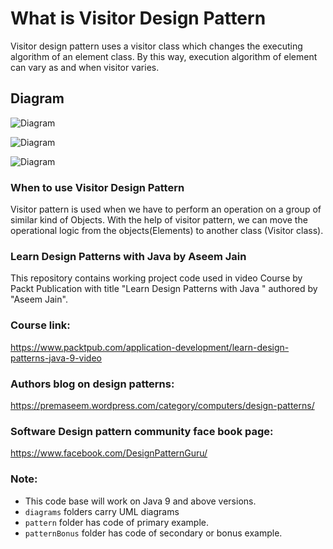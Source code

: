# What is Visitor Design Pattern 
Visitor design pattern uses a visitor class which changes the executing algorithm of an element class. By this way, execution algorithm of element can vary as and when visitor varies.

## Diagram
![Diagram](https://github.com/premaseem/DesignPatternsJava9/blob/visitor-pattern/diagrams/Visitor-Pattern-class-diagram%20.png "Diagram")

![Diagram](https://github.com/premaseem/DesignPatternsJava9/blob/visitor-pattern/diagrams/visitorPattern-generic.jpeg "Diagram")

![Diagram](https://github.com/premaseem/DesignPatternsJava9/blob/visitor-pattern/diagrams/VisitorSequenceDiagram.png "Diagram")

### When to use Visitor  Design Pattern 
Visitor pattern is used when we have to perform an operation on a group of similar kind of Objects. With the help of visitor pattern, we can move the operational logic from the objects(Elements) to another class (Visitor class).

### Learn Design Patterns with Java by Aseem Jain
This repository contains working project code used in video Course by Packt Publication with title "Learn Design Patterns with Java " authored by "Aseem Jain".

### Course link: 
https://www.packtpub.com/application-development/learn-design-patterns-java-9-video

### Authors blog on design patterns:
https://premaseem.wordpress.com/category/computers/design-patterns/

### Software Design pattern community face book page:
https://www.facebook.com/DesignPatternGuru/

### Note: 
* This code base will work on Java 9 and above versions. 
* `diagrams` folders carry UML diagrams
* `pattern` folder has code of primary example. 
* `patternBonus` folder has code of secondary or bonus example.
